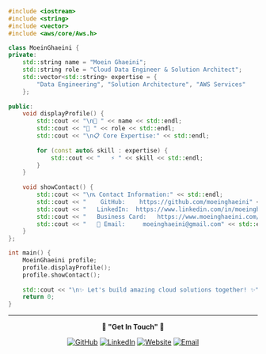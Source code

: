 ```cpp
#include <iostream>
#include <string>
#include <vector>
#include <aws/core/Aws.h>

class MoeinGhaeini {
private:
    std::string name = "Moein Ghaeini";
    std::string role = "Cloud Data Engineer & Solution Architect";
    std::vector<std::string> expertise = {
        "Data Engineering", "Solution Architecture", "AWS Services"
    };
    
public:
    void displayProfile() {
        std::cout << "\n🚀 " << name << std::endl;
        std::cout << "💼 " << role << std::endl;
        std::cout << "\n📋 Core Expertise:" << std::endl;
        
        for (const auto& skill : expertise) {
            std::cout << "   ⚡ " << skill << std::endl;
        }
    }
    
    void showContact() {
        std::cout << "\n📞 Contact Information:" << std::endl;
        std::cout << "    GitHub:    https://github.com/moeinghaeini" << std::endl;
        std::cout << "   LinkedIn:  https://www.linkedin.com/in/moeinghaeini/" << std::endl;
        std::cout << "   Business Card:   https://www.moeinghaeini.com/" << std::endl;
        std::cout << "   📧 Email:     moeinghaeini@gmail.com" << std::endl;
    }
};

int main() {
    MoeinGhaeini profile;
    profile.displayProfile();
    profile.showContact();
    
    std::cout << "\n✨ Let's build amazing cloud solutions together! ✨" << std::endl;
    return 0;
}
```


---

<div align="center">

**🌟 "Get In Touch" 🌟**

[![GitHub](https://img.shields.io/badge/GitHub-100000?style=for-the-badge&logo=github&logoColor=white)](https://github.com/moeinghaeini)
[![LinkedIn](https://img.shields.io/badge/LinkedIn-0077B5?style=for-the-badge&logo=linkedin&logoColor=white)](https://www.linkedin.com/in/moeinghaeini/)
[![Website](https://img.shields.io/badge/Business%20Card-FF5722?style=for-the-badge&logo=firefox&logoColor=white)](https://www.moeinghaeini.com/)
[![Email](https://img.shields.io/badge/Email-D14836?style=for-the-badge&logo=gmail&logoColor=white)](mailto:moeinghaeini@gmail.com)

</div>